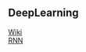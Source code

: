 ## DeepLearning

[Wiki](https://github.com/juhoon-lee/DeepLearning/wiki)  
[RNN](https://github.com/juhoon-lee/DeepLearning/wiki/RNN)
